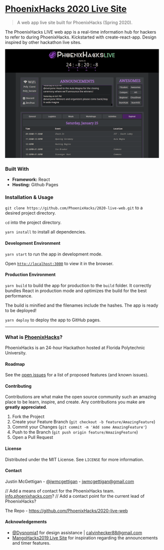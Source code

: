 # [PhoenixHacks 2020 Live Site](https://live.phoenixhacks.com)

> A web app live site built for PhoenixHacks (Spring 2020).
>

The PhoenixHacks LIVE web app is a real-time information hub for hackers to refer to during PhoenixHacks.  Kickstarted with create-react-app.  Design inspired by other hackathon live sites.

![screenshot](screenshot.png)

### Built With

- **Framework:** React
- **Hosting:** Github Pages

### Installation & Usage

`git clone https://github.com/PhoenixHacks/2020-live-web.git` to a desired project directory.

`cd` into the project directory.

`yarn install` to install all dependencies.

#### Development Environment

`yarn start` to run the app in development mode.

Open [`http://localhost:3000`](http://localhost:3000/) to view it in the browser.

#### Production Environment

`yarn build` to build the app for production to the `build` folder. 
It correctly bundles React in production mode and optimizes the build for the best performance.

The build is minified and the filenames include the hashes.
The app is ready to be deployed!

`yarn deploy` to deploy the app to GitHub pages.

------

### What is [PhoenixHacks](http://phoenixhacks.com/)?

PhoenixHacks is an 24-hour Hackathon hosted at Florida Polytechnic University.

#### Roadmap

See the [open issues](https://github.com/PhoenixHacks/2020-live-web/issues) for a list of proposed features (and known issues).

#### Contributing

Contributions are what make the open source community such an amazing place to be learn, inspire, and create. Any contributions you make are **greatly appreciated**.

1. Fork the Project
2. Create your Feature Branch (`git checkout -b feature/AmazingFeature`)
3. Commit your Changes (`git commit -m 'Add some AmazingFeature'`)
4. Push to the Branch (`git push origin feature/AmazingFeature`)
5. Open a Pull Request

#### License

Distributed under the MIT License. See `LICENSE` for more information.

#### Contact

Justin McGettigan - [@jwmcgettigan](https://www.github.com/jwmcgettigan) - [jwmcgettigan@gmail.com](mailto:jwmcgettigan@gmail.com)

// Add a means of contact for the PhoenixHacks team.  [info.phoenixhacks.com](mailto:info@phoenixhacks.com)?
// Add a contact point for the current lead of PhoenixHacks?

The Repo - https://github.com/PhoenixHacks/2020-live-web

#### Acknowledgements

- [@Dysnomia1](https://github.com/Dysnomia1) for design assistance | [calvinhecker88@gmail.com](mailto:calvinhecker88@gmail.com)
- [MangoHacks2019 Live Site](https://github.com/MangoHacks/mango2019-live) for inspiration regarding the announcements and timer features.
